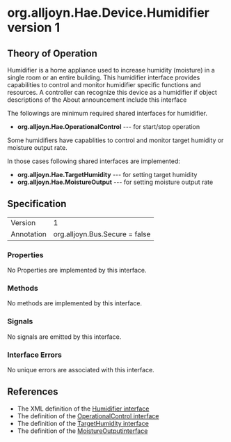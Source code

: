 # org.alljoyn.Hae.Device.Humidifier version 1

## Theory of Operation

Humidifier is a home appliance used to increase humidity (moisture) in a single
room or an entire building. This humidifier interface provides capabilities to
control and monitor humidifier specific functions and resources. A controller
can recognize this device as a humidifier if object descriptions of the About
announcement include this interface

The followings are minimum required shared interfaces for humidifier.
  * **org.alljoyn.Hae.OperationalControl** --- for start/stop operation

Some humidifiers have capablities to control and monitor target humidity or
moisture output rate.

In those cases following shared interfaces are implemented:

  * **org.alljoyn.Hae.TargetHumidity** --- for setting target humidity
  * **org.alljoyn.Hae.MoistureOutput** --- for setting moisture output rate

## Specification

|            |                                                                |
|------------|----------------------------------------------------------------|
| Version    | 1                                                              |
| Annotation | org.alljoyn.Bus.Secure = false                                 |

### Properties

No Properties are implemented by this interface.

### Methods

No methods are implemented by this interface.

### Signals

No signals are emitted by this interface.

### Interface Errors

No unique errors are associated with this interface.

## References

  * The XML definition of the [Humidifier interface](Humidifier-v1.xml)
  * The definition of the [OperationalControl interface](/org.alljoyn.Hae/OperationalControl-v1)
  * The definition of the [TargetHumidity interface](/org.alljoyn.Hae/TargetHumidity-v1)
  * The definition of the [MoistureOutputinterface](/org.alljoyn.Hae/MoistureOutput-v1)
